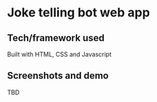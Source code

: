 # Joke telling bot web app

## Tech/framework used

Built with HTML, CSS and Javascript

## Screenshots and demo

TBD


